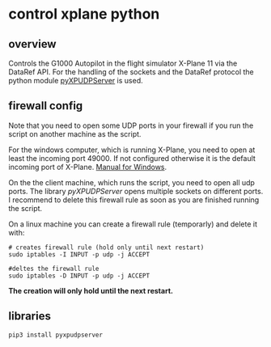 # control xplane python  

## overview  

Controls the G1000 Autopilot in the flight simulator X-Plane 11 via the DataRef API. For the handling of the sockets and the DataRef protocol the python module [pyXPUDPServer](https://github.com/leleopard/pyXPUDPServer) is used.

## firewall config

Note that you need to open some UDP ports in your firewall if you run the script on another machine as the script.

For the windows computer, which is running X-Plane, you need to open at least the incoming port 49000. If not configured otherwise it is the default incoming port of X-Plane. [Manual for Windows](https://www.thewindowsclub.com/block-open-port-windows-8-firewall).

On the the client machine, which runs the script, you need to open all udp ports. The library *pyXPUDPServer* opens multiple sockets on different ports. I recommend to delete this firewall rule as soon as you are finished running the script.

On a linux machine you can create a firewall rule (temporarly) and delete it with:

``` shell
# creates firewall rule (hold only until next restart)
sudo iptables -I INPUT -p udp -j ACCEPT

#deltes the firewall rule
sudo iptables -D INPUT -p udp -j ACCEPT
```

**The creation will only hold until the next restart.**

## libraries

``` shell
pip3 install pyxpudpserver
```
